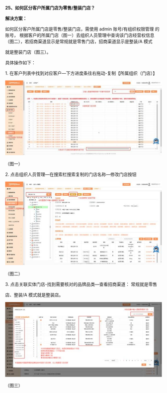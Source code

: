 **25、如何区分客户所属门店为零售/整装门店？**

**解决方案：**

如何区分客户所属门店是零售/整装门店，需使用 admin 账号/有组织权限管理 的账号， 根据客户的所属门店（图一）去组织人员管理中查询该门店经营权信息 （图二），若招商渠道显示是常规就是零售门店，招商渠道显示是整装/A 模式

就是整装门店（图三）。

具体操作如下：

1\. 在客户列表中找到对应客户—下方进度条往右拖动-复制【所属组织（门店）】

![](Aspose.Words.743ec09f-69f1-423f-8ce4-456105bed2a1.047.jpeg)

（图一）


2\. 点击组织人员管理—在搜索栏搜索复制的门店名称—修改门店按钮

![](Aspose.Words.743ec09f-69f1-423f-8ce4-456105bed2a1.048.jpeg)

（图二）

3\. 点击关联实体门店-找到需要核对的品牌品类—查看招商渠道： 常规就是零售

店、整装/A 模式就是整装店。

![](Aspose.Words.743ec09f-69f1-423f-8ce4-456105bed2a1.049.jpeg)

（图三）
